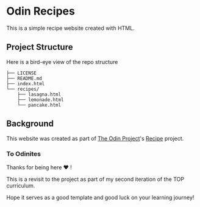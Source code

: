 # Odin Recipes

This is a simple recipe website created with HTML.

## Project Structure

Here is a bird-eye view of the repo structure

```
├── LICENSE
├── README.md
├── index.html
└── recipes/
    ├── lasagna.html
    ├── lemonade.html
    └── pancake.html
```

## Background

This website was created as part of [The Odin Project](https://www.theodinproject.com/)'s [Recipe](https://www.theodinproject.com/lessons/foundations-recipes) project.


### To Odinites

Thanks for being here :heart: !

This is a revisit to the project as part of my second iteration of the TOP curriculum.

Hope it serves as a good template and good luck on your learning journey!

